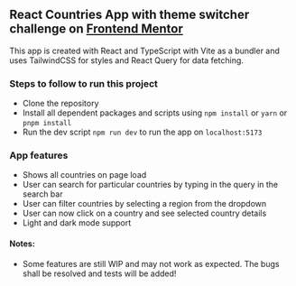 ## React Countries App with theme switcher challenge on [Frontend Mentor](https://www.frontendmentor.io/challenges/rest-countries-api-with-color-theme-switcher-5cacc469fec04111f7b848ca)

This app is created with React and TypeScript with Vite as a bundler and uses TailwindCSS for styles and React Query for data fetching.

### Steps to follow to run this project

- Clone the repository
- Install all dependent packages and scripts using `npm install` or `yarn` or `pnpm install`
- Run the dev script `npm run dev` to run the app on `localhost:5173`

### App features

- Shows all countries on page load
- User can search for particular countries by typing in the query in the search bar
- User can filter countries by selecting a region from the dropdown
- User can now click on a country and see selected country details
- Light and dark mode support

#### Notes:
- Some features are still WIP and may not work as expected. The bugs shall be resolved and tests will be added!
